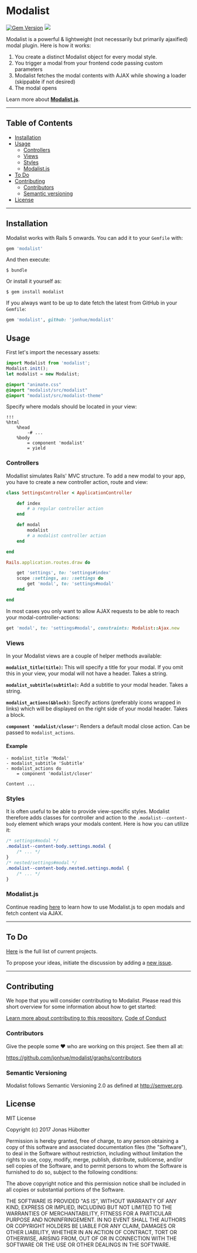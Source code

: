 # Modalist

[![Gem Version](https://badge.fury.io/rb/modalist.svg)](https://badge.fury.io/rb/modalist) <img src="https://travis-ci.org/jonhue/modalist.svg?branch=master" />

Modalist is a powerful & lightweight (not necessarily but primarily ajaxified) modal plugin. Here is how it works:

1) You create a distinct Modalist object for every modal style.
2) You trigger a modal from your frontend code passing custom parameters
3) Modalist fetches the modal contents with AJAX while showing a loader (skippable if not desired)
4) The modal opens

Learn more about **[Modalist.js](https://github.com/jonhue/modalist.js)**.

---

## Table of Contents

* [Installation](#installation)
* [Usage](#usage)
    * [Controllers](#controllers)
    * [Views](#views)
    * [Styles](#styles)
    * [Modalist.js](#modalistjs)
* [To Do](#to-do)
* [Contributing](#contributing)
    * [Contributors](#contributors)
    * [Semantic versioning](#semantic-versioning)
* [License](#license)

---

## Installation

Modalist works with Rails 5 onwards. You can add it to your `Gemfile` with:

```ruby
gem 'modalist'
```

And then execute:

    $ bundle

Or install it yourself as:

    $ gem install modalist

If you always want to be up to date fetch the latest from GitHub in your `Gemfile`:

```ruby
gem 'modalist', github: 'jonhue/modalist'
```

## Usage

First let's import the necessary assets:

```javascript
import Modalist from 'modalist';
Modalist.init();
let modalist = new Modalist;
```

```sass
@import "animate.css"
@import "modalist/src/modalist"
@import "modalist/src/modalist-theme"
```

Specify where modals should be located in your view:

```haml
!!!
%html
    %head
        -# ...
    %body
        = component 'modalist'
        = yield
```

### Controllers

Modallist simulates Rails' MVC structure. To add a new modal to your app, you have to create a new controller action, route and view:

```ruby
class SettingsController < ApplicationController

    def index
        # a regular controller action
    end

    def modal
        modalist
        # a modalist controller action
    end

end
```

```ruby
Rails.application.routes.draw do

    get 'settings', to: 'settings#index'
    scope :settings, as: :settings do
        get 'modal', to: 'settings#modal'
    end

end
```

In most cases you only want to allow AJAX requests to be able to reach your modal-controller-actions:

```ruby
get 'modal', to: 'settings#modal', constraints: Modalist::Ajax.new
```

### Views

In your Modalist views are a couple of helper methods available:

**`modalist_title(title)`:** This will specify a title for your modal. If you omit this in your view, your modal will not have a header. Takes a string.

**`modalist_subtitle(subtitle)`:** Add a subtitle to your modal header. Takes a string.

**`modalist_actions(&block)`:** Specify actions (preferably icons wrapped in links) which will be displayed on the right side of your modal header. Takes a block.

**`component 'modalist/closer'`:** Renders a default modal close action. Can be passed to `modalist_actions`.

#### Example

```haml
- modalist_title 'Modal'
- modalist_subtitle 'Subtitle'
- modalist_actions do
    = component 'modalist/closer'

Content ...
```

### Styles

It is often useful to be able to provide view-specific styles. Modalist therefore adds classes for controller and action to the `.modalist--content-body` element which wraps your modals content. Here is how you can utilize it:

```css
/* settings#modal */
.modalist--content-body.settings.modal {
    /* ... */
}
/* nested/settings#modal */
.modalist--content-body.nested.settings.modal {
    /* ... */
}
```

### Modalist.js

Continue reading [here](https://github.com/jonhue/modalist.js) to learn how to use Modalist.js to open modals and fetch content via AJAX.

---

## To Do

[Here](https://github.com/jonhue/modalist/projects/1) is the full list of current projects.

To propose your ideas, initiate the discussion by adding a [new issue](https://github.com/jonhue/modalist/issues/new).

---

## Contributing

We hope that you will consider contributing to Modalist. Please read this short overview for some information about how to get started:

[Learn more about contributing to this repository](CONTRIBUTING.md), [Code of Conduct](CODE_OF_CONDUCT.md)

### Contributors

Give the people some :heart: who are working on this project. See them all at:

https://github.com/jonhue/modalist/graphs/contributors

### Semantic Versioning

Modalist follows Semantic Versioning 2.0 as defined at http://semver.org.

## License

MIT License

Copyright (c) 2017 Jonas Hübotter

Permission is hereby granted, free of charge, to any person obtaining a copy
of this software and associated documentation files (the "Software"), to deal
in the Software without restriction, including without limitation the rights
to use, copy, modify, merge, publish, distribute, sublicense, and/or sell
copies of the Software, and to permit persons to whom the Software is
furnished to do so, subject to the following conditions:

The above copyright notice and this permission notice shall be included in all
copies or substantial portions of the Software.

THE SOFTWARE IS PROVIDED "AS IS", WITHOUT WARRANTY OF ANY KIND, EXPRESS OR
IMPLIED, INCLUDING BUT NOT LIMITED TO THE WARRANTIES OF MERCHANTABILITY,
FITNESS FOR A PARTICULAR PURPOSE AND NONINFRINGEMENT. IN NO EVENT SHALL THE
AUTHORS OR COPYRIGHT HOLDERS BE LIABLE FOR ANY CLAIM, DAMAGES OR OTHER
LIABILITY, WHETHER IN AN ACTION OF CONTRACT, TORT OR OTHERWISE, ARISING FROM,
OUT OF OR IN CONNECTION WITH THE SOFTWARE OR THE USE OR OTHER DEALINGS IN THE
SOFTWARE.
